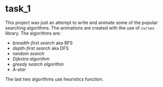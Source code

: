 # task_1

This project was just an attempt to write and animate some of the popular searching algorithms. The 
animations are created with the use of `curses` library. The algorithms are:

* *breadth-first search* aka BFS
* *depth-first search* aka DFS
* *random search*
* *Dijkstra algorithm*
* *greedy search algorithm*
* *A-star*

The last two algorithms use heuristics function.